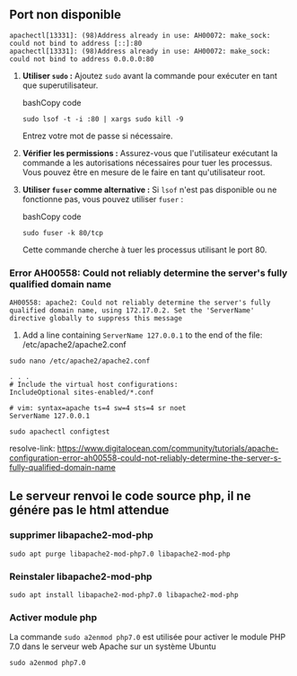 
## Port non disponible

```
apachectl[13331]: (98)Address already in use: AH00072: make_sock: could not bind to address [::]:80
apachectl[13331]: (98)Address already in use: AH00072: make_sock: could not bind to address 0.0.0.0:80
```

1. **Utiliser `sudo` :** Ajoutez `sudo` avant la commande pour exécuter en tant que superutilisateur.
    
    bashCopy code
    
    `sudo lsof -t -i :80 | xargs sudo kill -9`
    
    Entrez votre mot de passe si nécessaire.
    
2. **Vérifier les permissions :** Assurez-vous que l'utilisateur exécutant la commande a les autorisations nécessaires pour tuer les processus. Vous pouvez être en mesure de le faire en tant qu'utilisateur root.
    
3. **Utiliser `fuser` comme alternative :** Si `lsof` n'est pas disponible ou ne fonctionne pas, vous pouvez utiliser `fuser` :
    
    bashCopy code
    
    `sudo fuser -k 80/tcp`
    
    Cette commande cherche à tuer les processus utilisant le port 80.

### Error AH00558: Could not reliably determine the server's fully qualified domain name

```
AH00558: apache2: Could not reliably determine the server's fully qualified domain name, using 172.17.0.2. Set the 'ServerName' directive globally to suppress this message
```


1.  Add a line containing `ServerName 127.0.0.1` to the end of the file:
/etc/apache2/apache2.conf

```
sudo nano /etc/apache2/apache2.conf
```

```
. . .
# Include the virtual host configurations:
IncludeOptional sites-enabled/*.conf

# vim: syntax=apache ts=4 sw=4 sts=4 sr noet
ServerName 127.0.0.1
```



```
sudo apachectl configtest
```


resolve-link: https://www.digitalocean.com/community/tutorials/apache-configuration-error-ah00558-could-not-reliably-determine-the-server-s-fully-qualified-domain-name


## Le serveur renvoi le code source php, il ne génére pas le html attendue

### supprimer libapache2-mod-php
```
sudo apt purge libapache2-mod-php7.0 libapache2-mod-php
```
### Reinstaler libapache2-mod-php
```
sudo apt install libapache2-mod-php7.0 libapache2-mod-php
```
### Activer module php

La commande `sudo a2enmod php7.0` est utilisée pour activer le module PHP 7.0 dans le serveur web Apache sur un système Ubuntu
 ```
sudo a2enmod php7.0
```


